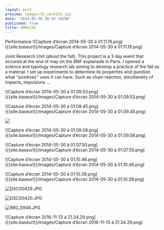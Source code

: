 ```yaml
---
layout: post
preview: images/th_umr6155.jpg
date: '2014-05-30 20:59 +0100'
published: true
title: UMR6155
---
```

Performance
![Capture d’écran 2014-05-30 à 01.11.19.png]({{site.baseurl}}/images/Capture d’écran 2014-05-30 à 01.11.19.png)

Joint Research Unit (about the fall). 
This project is a 3 day event that occured at the end of may on the BNF esplanade in Paris. I opened a science and typology research lab aiming to develop a practice of the fall as a material. I set up experiments to determine its properties and question what ‘‘positives’’ uses it can have. Such as chain reaction, simultaneity of impacts, impulsions ...

![Capture d’écran 2014-05-30 à 01.09.53.png]({{site.baseurl}}/images/Capture d’écran 2014-05-30 à 01.09.53.png)

![Capture d’écran 2014-05-30 à 01.09.45.png]({{site.baseurl}}/images/Capture d’écran 2014-05-30 à 01.09.45.png)

![]({{site.baseurl}}/images/Capture%20d%E2%80%99e%CC%81cran%202014-05-30%20a%CC%80%2001.09.08.png)

![Capture d’écran 2014-05-30 à 01.09.08.png]({{site.baseurl}}/images/Capture d’écran 2014-05-30 à 01.09.08.png)

![Capture d’écran 2014-05-30 à 01.07.50.png]({{site.baseurl}}/images/Capture d’écran 2014-05-30 à 01.07.50.png)

![Capture d’écran 2014-05-30 à 01.10.46.png]({{site.baseurl}}/images/Capture d’écran 2014-05-30 à 01.10.46.png)

![Capture d’écran 2014-05-30 à 01.10.39.png]({{site.baseurl}}/images/Capture d’écran 2014-05-30 à 01.10.39.png)


![DSC00429.JPG]({{site.baseurl}}/images/DSC00429.JPG)

![DSC00420.JPG]({{site.baseurl}}/images/DSC00420.JPG)

![IMG_0946.JPG]({{site.baseurl}}/images/IMG_0946.JPG)

![Capture d’écran 2016-11-13 à 21.34.29.png]({{site.baseurl}}/images/Capture d’écran 2016-11-13 à 21.34.29.png)

